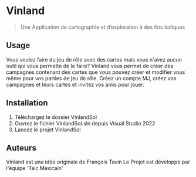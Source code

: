 # Vinland
> Une Application de cartographie et d’exploration à des fins ludiques

## Usage

Vous voulez faire du jeu de rôle avec des cartes mais vous n'avez aucun outil qui vous permette de le faire?
Vinland vous permet de créer des campagnes contenant des cartes que vous pouvez créer et modifier vous même pour vos parties de jeu de rôle.
Créez un compte MJ, créez vos campagnes et leurs cartes et invitez vos amis pour jouer.

## Installation

  1. Téléchargez le dossier VinlandSol 
  2. Ouvrez le fichier VinlandSol.sln depuis Visual Studio 2022
  3. Lancez le projet VinlandSol

## Auteurs

Vinland est une idée originale de François Tavin
Le Projet est développé par l'équipe 'Talc Mexicain' 
